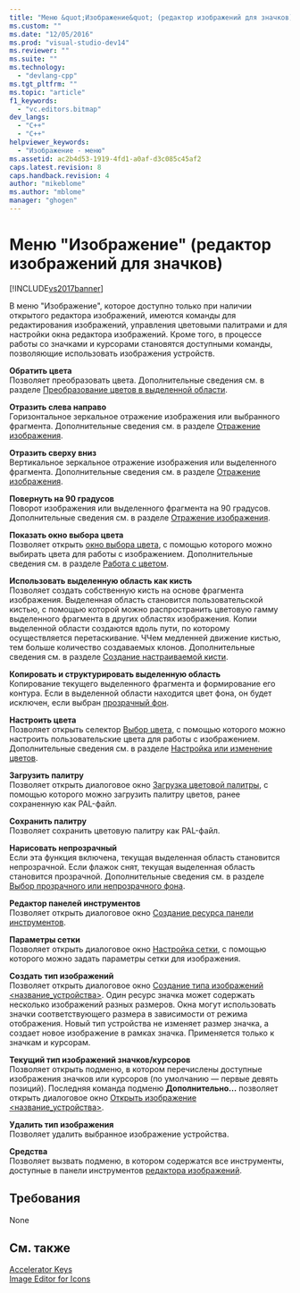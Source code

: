 ```yaml
---
title: "Меню &quot;Изображение&quot; (редактор изображений для значков) | Microsoft Docs"
ms.custom: ""
ms.date: "12/05/2016"
ms.prod: "visual-studio-dev14"
ms.reviewer: ""
ms.suite: ""
ms.technology: 
  - "devlang-cpp"
ms.tgt_pltfrm: ""
ms.topic: "article"
f1_keywords: 
  - "vc.editors.bitmap"
dev_langs: 
  - "C++"
  - "C++"
helpviewer_keywords: 
  - "Изображение - меню"
ms.assetid: ac2b4d53-1919-4fd1-a0af-d3c085c45af2
caps.latest.revision: 8
caps.handback.revision: 4
author: "mikeblome"
ms.author: "mblome"
manager: "ghogen"
---
```

# Меню &quot;Изображение&quot; (редактор изображений для значков)
[!INCLUDE[vs2017banner](../assembler/inline/includes/vs2017banner.md)]

В меню "Изображение", которое доступно только при наличии открытого редактора изображений, имеются команды для редактирования изображений, управления цветовыми палитрами и для настройки окна редактора изображений.  Кроме того, в процессе работы со значками и курсорами становятся доступными команды, позволяющие использовать изображения устройств.  
  
 **Обратить цвета**  
 Позволяет преобразовать цвета.  Дополнительные сведения см. в разделе [Преобразование цветов в выделенной области](../windows/inverting-the-colors-in-a-selection-image-editor-for-icons.md).  
  
 **Отразить слева направо**  
 Горизонтальное зеркальное отражение изображения или выбранного фрагмента.  Дополнительные сведения см. в разделе [Отражение изображения](../mfc/flipping-an-image-image-editor-for-icons.md).  
  
 **Отразить сверху вниз**  
 Вертикальное зеркальное отражение изображения или выделенного фрагмента.  Дополнительные сведения см. в разделе [Отражение изображения](../mfc/flipping-an-image-image-editor-for-icons.md).  
  
 **Повернуть на 90 градусов**  
 Поворот изображения или выделенного фрагмента на 90 градусов.  Дополнительные сведения см. в разделе [Отражение изображения](../mfc/flipping-an-image-image-editor-for-icons.md).  
  
 **Показать окно выбора цвета**  
 Позволяет открыть [окно выбора цвета](../Topic/Colors%20Window%20\(Image%20Editor%20for%20Icons\).md), с помощью которого можно выбирать цвета для работы с изображением.  Дополнительные сведения см. в разделе [Работа с цветом](../mfc/working-with-color-image-editor-for-icons.md).  
  
 **Использовать выделенную область как кисть**  
 Позволяет создать собственную кисть на основе фрагмента изображения.  Выделенная область становится пользовательской кистью, с помощью которой можно распространить цветовую гамму выделенного фрагмента в других областях изображения.  Копии выделенной области создаются вдоль пути, по которому осуществляется перетаскивание.  ЧЧем медленней движение кистью, тем больше количество создаваемых клонов.  Дополнительные сведения см. в разделе [Создание настраиваемой кисти](../Topic/Creating%20a%20Custom%20Brush%20\(Image%20Editor%20for%20Icons\).md).  
  
 **Копировать и структурировать выделенную область**  
 Копирование текущего выделенного фрагмента и формирование его контура.  Если в выделенной области находится цвет фона, он будет исключен, если выбран [прозрачный фон](../windows/choosing-a-transparent-or-opaque-background-image-editor-for-icons.md).  
  
 **Настроить цвета**  
 Позволяет открыть селектор [Выбор цвета](../windows/custom-color-selector-dialog-box-image-editor-for-icons.md), с помощью которого можно настроить пользовательские цвета для работы с изображением.  Дополнительные сведения см. в разделе [Настройка или изменение цветов](../windows/customizing-or-changing-colors-image-editor-for-icons.md).  
  
 **Загрузить палитру**  
 Позволяет открыть диалоговое окно [Загрузка цветовой палитры](../windows/load-palette-colors-dialog-box-image-editor-for-icons.md), с помощью которого можно загрузить палитру цветов, ранее сохраненную как PAL\-файл.  
  
 **Сохранить палитру**  
 Позволяет сохранить цветовую палитру как PAL\-файл.  
  
 **Нарисовать непрозрачный**  
 Если эта функция включена, текущая выделенная область становится непрозрачной.  Если флажок снят, текущая выделенная область становится прозрачной.  Дополнительные сведения см. в разделе [Выбор прозрачного или непрозрачного фона](../windows/choosing-a-transparent-or-opaque-background-image-editor-for-icons.md).  
  
 **Редактор панелей инструментов**  
 Позволяет открыть диалоговое окно [Создание ресурса панели инструментов](../mfc/new-toolbar-resource-dialog-box.md).  
  
 **Параметры сетки**  
 Позволяет открыть диалоговое окно [Настройка сетки](../mfc/grid-settings-dialog-box-image-editor-for-icons.md), с помощью которого можно задать параметры сетки для изображения.  
  
 **Создать тип изображений**  
 Позволяет открыть диалоговое окно [Создание типа изображений \<название\_устройства\>](../mfc/new-device-image-type-dialog-box-image-editor-for-icons.md).  Один ресурс значка может содержать несколько изображений разных размеров. Окна могут использовать значки соответствующего размера в зависимости от режима отображения.  Новый тип устройства не изменяет размер значка, а создает новое изображение в рамках значка.  Применяется только к значкам и курсорам.  
  
 **Текущий тип изображений значков\/курсоров**  
 Позволяет открыть подменю, в котором перечислены доступные изображения значков или курсоров \(по умолчанию — первые девять позиций\).  Последняя команда подменю **Дополнительно...** позволяет открыть диалоговое окно [Открыть изображение \<название\_устройства\>](../Topic/Open%20%3CDevice%3E%20Image%20Dialog%20Box%20\(Image%20Editor%20for%20Icons\).md).  
  
 **Удалить тип изображения**  
 Позволяет удалить выбранное изображение устройства.  
  
 **Средства**  
 Позволяет вызвать подменю, в котором содержатся все инструменты, доступные в панели инструментов [редактора изображений](../mfc/toolbar-image-editor-for-icons.md).  
  
## Требования  
 None  
  
## См. также  
 [Accelerator Keys](../mfc/accelerator-keys-image-editor-for-icons.md)   
 [Image Editor for Icons](../mfc/image-editor-for-icons.md)